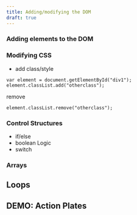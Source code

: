 ```yaml
---
title: Adding/modifying the DOM
draft: true
---
```


### Adding elements to the DOM

### Modifying CSS

- add class/style

```
var element = document.getElementById("div1");
element.classList.add("otherclass");
```

remove

```
element.classList.remove("otherclass");
```

### Control Structures

- if/else
- boolean Logic
- switch

### Arrays

## Loops

## DEMO: Action Plates

